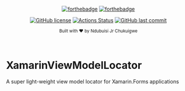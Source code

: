 <div align="center" >
 
 [![forthebadge](https://forthebadge.com/images/badges/made-with-c-sharp.svg)](https://forthebadge.com)
 [![forthebadge](https://forthebadge.com/images/badges/makes-people-smile.svg)](https://forthebadge.com)
 
 [![GitHub license](https://img.shields.io/github/license/NdubuisiJr/XamarinViewModelLocator.svg?style=flat-square)](https://github.com/NdubuisiJr/XamarinViewModelLocator/blob/master/LICENSE)
 [![Actions Status](https://github.com/NdubuisiJr/XamarinViewModelLocator/workflows/Build/badge.svg?style=flat-square)](https://github.com/NdubuisiJr/XamarinViewModelLocator/actions)
 [![GitHub last commit](https://img.shields.io/github/last-commit/NdubuisiJr/XamarinViewModelLocator.svg?style=flat-square)](https://github.com/NdubuisiJr/XamarinViewModelLocator)

<sub>Built with ❤︎ by Ndubuisi Jr Chukuigwe</sub>
</div><br>

# XamarinViewModelLocator
A super light-weight view model locator for Xamarin.Forms applications
